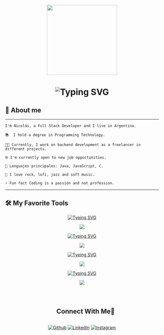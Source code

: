 <p align="center">
  <img src="https://miro.medium.com/max/2048/1*OohqW5DGh9CQS4hLY5FXzA.png" height="230"/>
</p>





<h1 align="center" href="https://git.io/typing-svg"><img src="https://readme-typing-svg.herokuapp.com?font=Fira+Code&weight=100&size=30&duration=3000&pause=1300&color=1D52F7&background=02FFA81F&random=false&width=435&lines=I'm+Nicol%C3%A1s+Vercellone+%F0%9F%91%A9%F0%9F%8F%BB%E2%80%8D%F0%9F%92%BB;Welcome+to+my+profile!" alt="Typing SVG" /></h1>

<h2 align = "left">🌟 About me</h2>

<hr>

```
I'm Nicolás, a Full Stack Developer and I live in Argentina.

📚  I hold a degree in Programming Technology.

👨‍💻 Currently, I work on backend development as a freelancer in different projects.

🌐 I'm currently open to new job opportunities.

🌟 Lenguajes principales: Java, JavaScript, C.

🎵 I love rock, lofi, jazz and soft music.

⚡ Fun fact Coding is a passion and not profession.
```
<hr>


## 🛠️ My Favorite Tools

<!-- Programming Lenguages-->
<p align="center">
<a href="https://git.io/typing-svg"><img src="https://readme-typing-svg.herokuapp.com?font=Fira+Code&weight=100&size=25&duration=1&pause=1300&color=000000&background=0003FF15&center=true&random=false&width=500&lines=%F0%9F%91%A8%E2%80%8D%F0%9F%92%BB+Programming+Languages" alt="Typing SVG" /></a>
</p>

<p align="center">
  <a href="https://skillicons.dev">
    <img src="https://skillicons.dev/icons?i=c,css,html,java,js,ts" />
  </a>
</p>

  
<!--🧰 Frameworks and Libraries-->
<p align="center">
<a href="https://git.io/typing-svg"><img src="https://readme-typing-svg.herokuapp.com?font=Fira+Code&weight=100&size=25&duration=1&pause=1300&color=000000&background=0003FF15&center=true&random=false&width=500&lines=%F0%9F%A7%B0+Frameworks+and+Libraries" alt="Typing SVG" /></a>
</p>

<p>
<p align="center">
  <a href="https://skillicons.dev">
    <img src="https://skillicons.dev/icons?i=angular,bootstrap,express,nodejs,spring,nestjs" />
  </a>
</p>

</p>


  
<!--🗄️ Databases -->
<p align="center">
<a href="https://git.io/typing-svg"><img src="https://readme-typing-svg.herokuapp.com?font=Fira+Code&weight=100&size=25&duration=1&pause=1300&color=000000&background=0003FF15&center=true&random=false&width=500&lines=%F0%9F%97%84%EF%B8%8F+Database" alt="Typing SVG" /></a>
</p>

<p>
<p align="center">
  <a href="https://skillicons.dev">
    <img src="https://skillicons.dev/icons?i=mysql,docker,firebase" />
  </a>
</p>



<!--💻 Software -->
<p align="center">
<a href="https://git.io/typing-svg"><img src="https://readme-typing-svg.herokuapp.com?font=Fira+Code&weight=100&size=25&duration=1&pause=1300&color=000000&background=0003FF15&center=true&random=false&width=500&lines=%F0%9F%92%BB+Software" alt="Typing SVG" /></a>
</p>

<p>
<p align="center">
  <a href="https://skillicons.dev">
    <img src="https://skillicons.dev/icons?i=git,discord,github,postman,vscode,ideae" />
  </a>
</p>


<Br>


<div id="user-content-toc">
  <ul align="center">
    <summary><h2 style="display: inline-block">Connect With Me🤝</h2></summary>
  </ul>
</div>

<!--icons and links-->
<div align="center">
<p>
<a href="https://github.com/biltox" target="_blank"><img alt="Github" src="https://img.shields.io/badge/GitHub-%2312100E.svg?&style=for-the-badge&logo=Github&logoColor=white" /></a> 
<a href="https://www.linkedin.com/in/nicol%C3%A1s-vercellone-51a15a14a/" target="_blank"><img alt="LinkedIn" src="https://img.shields.io/badge/linkedin-%230077B5.svg?&style=for-the-badge&logo=linkedin&logoColor=white" /></a> 
<a href="https://www.instagram.com/nicolas.vercellone/" target="_blank"><img alt="Instagram" src="https://img.shields.io/badge/Instagram-E4405F?style=for-the-badge&logo=instagram&logoColor=white" /></a> 
</p>
</div>
  
<Br>


<!--
**biltox/biltox** is a ✨ _special_ ✨ repository because its `README.md` (this file) appears on your GitHub profile.






